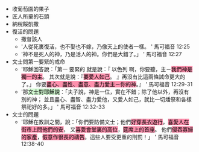 * 收葡萄園的果子
* 匠人所棄的石頭
* 納稅餒凱撒
* 復活的問題
	* 撒督該人
	* '人從死裏復活，也不娶也不嫁，乃像天上的使者一樣。 ' 馬可福音 12:25 
	* '神不是死人的神，乃是活人的神。你們是大錯了。」 ' 馬可福音 12:27 
* 文士問第一要緊的戒命
	* '耶穌回答說：「第一 要緊的 就是說：『 以色列 啊，你要聽，主－<mark style="background: #FF5582A6;">我們神是獨一的主</mark>。 其次就是說：『<mark style="background: #FF5582A6;">要愛人如己</mark>。 』再沒有比這兩條誡命更大的了。」 你要<mark style="background: #FF5582A6;">盡心、盡性、盡意、盡力愛主－你的神</mark>。』 ' 馬可福音 12:29-31
	* '那<mark style="background: #BBFABBA6;">文士對耶穌說</mark>：「夫子說，神是一位，實在不錯；除了他以外，再沒有別的神； 並且盡心、盡智、盡力愛他，又愛人如己，就比一切燔祭和各樣祭祀好的多。」 ' 馬可福音 12:32-33 
* 文士的問題
	* '耶穌在教訓之間，說：「你們要防備文士；他們<mark style="background: #FF5582A6;">好穿長衣遊行</mark>，<mark style="background: #FF5582A6;">喜愛人在街市上問他們的安</mark>， 又<mark style="background: #FF5582A6;">喜愛會堂裏的高位</mark>，<mark style="background: #FF5582A6;">筵席上的首座</mark>。 他們<mark style="background: #FF5582A6;">侵吞寡婦的家產</mark>，<mark style="background: #FF5582A6;">假意作很長的禱告</mark>。這些人要受更重的刑罰！」 ' 馬可福音 12:38-40 
